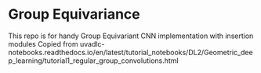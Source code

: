 # Group Equivariance
This repo is for handy Group Equivariant CNN implementation with insertion modules
Copied from uvadlc-notebooks.readthedocs.io/en/latest/tutorial_notebooks/DL2/Geometric_deep_learning/tutorial1_regular_group_convolutions.html
